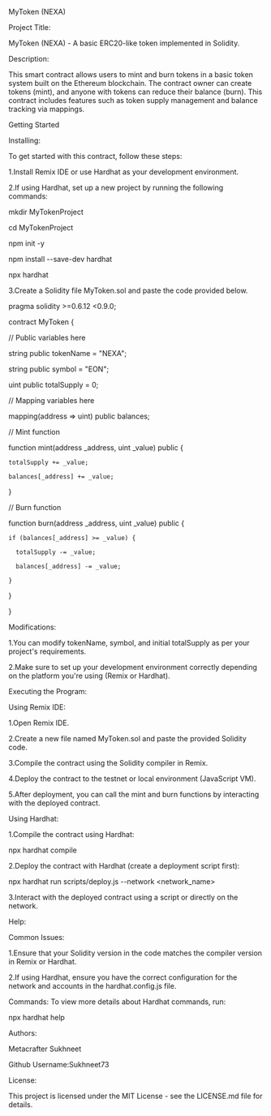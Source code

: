 MyToken (NEXA)


Project Title:

MyToken (NEXA) - A basic ERC20-like token implemented in Solidity.

Description:

This smart contract allows users to mint and burn tokens in a basic token system built on the Ethereum blockchain. The contract owner can create tokens (mint), and anyone with tokens can reduce their balance (burn). This contract includes features such as token supply management and balance tracking via mappings.

Getting Started

Installing:

To get started with this contract, follow these steps:

1.Install Remix IDE or use Hardhat as your development environment.

2.If using Hardhat, set up a new project by running the following commands:

mkdir MyTokenProject

cd MyTokenProject

npm init -y

npm install --save-dev hardhat

npx hardhat


3.Create a Solidity file MyToken.sol and paste the code provided below.

pragma solidity >=0.6.12 <0.9.0;

contract MyToken {

  // Public variables here
  
  string public tokenName = "NEXA";
  
  string public symbol = "EON"; 

  uint public totalSupply = 0;

  // Mapping variables here
  
  mapping(address => uint) public balances;

  // Mint function
  
  function mint(address _address, uint _value) public {
  
    totalSupply += _value;
    
    balances[_address] += _value;
    
  }

  // Burn function
  
  function burn(address _address, uint _value) public {
  
    if (balances[_address] >= _value) {
    
      totalSupply -= _value;
      
      balances[_address] -= _value;
      
    }
    
  }
  
}



Modifications:


1.You can modify tokenName, symbol, and initial totalSupply as per your project's requirements.

2.Make sure to set up your development environment correctly depending on the platform you're using (Remix or Hardhat).

Executing the Program:

Using Remix IDE:

1.Open Remix IDE.

2.Create a new file named MyToken.sol and paste the provided Solidity code.

3.Compile the contract using the Solidity compiler in Remix.

4.Deploy the contract to the testnet or local environment (JavaScript VM).

5.After deployment, you can call the mint and burn functions by interacting with the deployed contract.

Using Hardhat:

1.Compile the contract using Hardhat:


npx hardhat compile

2.Deploy the contract with Hardhat (create a deployment script first):


npx hardhat run scripts/deploy.js --network <network_name>

3.Interact with the deployed contract using a script or directly on the network.


Help:


Common Issues:

1.Ensure that your Solidity version in the code matches the compiler version in Remix or Hardhat.

2.If using Hardhat, ensure you have the correct configuration for the network and accounts in the hardhat.config.js file.

Commands: To view more details about Hardhat commands, run:

npx hardhat help

Authors:

Metacrafter Sukhneet

Github Username:Sukhneet73

License:

This project is licensed under the MIT License - see the LICENSE.md file for details.
